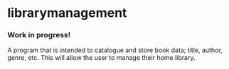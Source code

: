 # librarymanagement
### Work in progress!
A program that is intended to catalogue and store book data; title, author, genre, etc. This will allow the user to manage their home library. 
